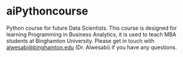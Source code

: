 # aiPythoncourse
Python course for future Data Scientists.
This course is designed for learning Programming in Business Analytics, it is used to teach MBA students at Binghamton University.
Please get in touch with alwesabi@binghamton.edu (Dr. Alwesabi) if you have any questions. 
